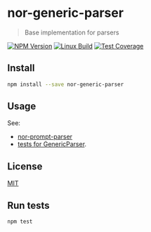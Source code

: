 # nor-generic-parser

> Base implementation for parsers

[![NPM Version][npm-image]][npm-url]
[![Linux Build][travis-image]][travis-url]
[![Test Coverage][coveralls-image]][coveralls-url]

## Install

```bash
npm install --save nor-generic-parser
```

## Usage

See:

* [nor-prompt-parser](https://github.com/sendanor/nor-prompt-parser/)
* [tests for GenericParser](test/GenericParser.test.js).

## License

[MIT](LICENSE)

## Run tests

```bash
npm test
```

[npm-image]: https://img.shields.io/npm/v/nor-generic-parser.svg
[npm-url]: https://npmjs.org/package/nor-generic-parser
[travis-image]: https://img.shields.io/travis/sendanor/nor-generic-parser/master.svg
[travis-url]: https://travis-ci.org/sendanor/nor-generic-parser
[coveralls-image]: https://img.shields.io/coveralls/sendanor/nor-generic-parser/master.svg
[coveralls-url]: https://coveralls.io/r/sendanor/nor-generic-parser?branch=master